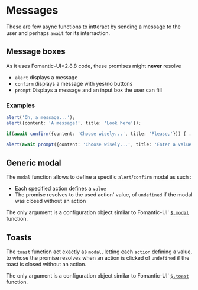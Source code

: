 # Messages

These are few async functions to intteract by sending a message to the user and perhaps `await` for its interraction.

## Message boxes

As it uses Fomantic-UI>2.8.8 code, these promises might **never** resolve

- `alert` displays a message
- `confirm` displays a message with yes/no buttons
- `prompt` Displays a message and an input box the user can fill

### Examples

```typescript
alert('Oh, a message...');
alert({content: 'A message!', title: 'Look here'});

if(await confirm({content: 'Choose wisely...', title: 'Please,'})) { ... }

alert(await prompt({content: 'Choose wisely...', title: 'Enter a value', placeholder: 'Please do', default: 'nothing'}))
```

## Generic modal

The `modal` function allows to define a specific `alert`/`confirm` modal as such :

- Each specified action defines a `value`
- The promise resolves to the used action' value, of `undefined` if the modal was closed without an action

The only argument is a configuration object similar to Fomantic-UI' [`$.modal`](https://fomantic-ui.com/modules/modal.html) function.

## Toasts

The `toast` function act exactly as `modal`, letting each `action` defining a value, to whose the promise resolves when an action is clicked of `undefined` if the toast is closed without an action.

The only argument is a configuration object similar to Fomantic-UI' [`$.toast`](https://fomantic-ui.com/modules/toast.html) function.
